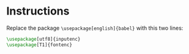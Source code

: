 # Instructions

Replace the package `\usepackage[english]{babel}` with this two lines:

```tex
\usepackage[utf8]{inputenc}
\usepackage[T1]{fontenc}
```